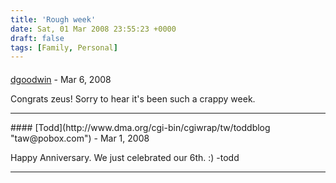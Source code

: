 ```yaml
---
title: 'Rough week'
date: Sat, 01 Mar 2008 23:55:23 +0000
draft: false
tags: [Family, Personal]
---
```



#### 
[dgoodwin]( "dgoodwin@dangerouslyinc.com") - <time datetime="2008-03-01 21:40:34">Mar 6, 2008</time>

Congrats zeus! Sorry to hear it's been such a crappy week.
<hr />
#### 
[Todd](http://www.dma.org/cgi-bin/cgiwrap/tw/toddblog "taw@pobox.com") - <time datetime="2008-03-03 10:28:10">Mar 1, 2008</time>

Happy Anniversary. We just celebrated our 6th. :) -todd
<hr />
